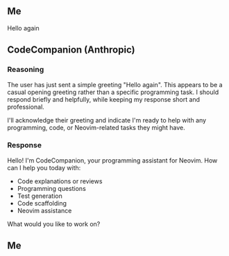 ## Me

Hello again

## CodeCompanion (Anthropic)

### Reasoning

The user has just sent a simple greeting "Hello again". This appears to be a casual opening greeting rather than a specific programming task. I should respond briefly and helpfully, while keeping my response short and professional.

I'll acknowledge their greeting and indicate I'm ready to help with any programming, code, or Neovim-related tasks they might have.

### Response

Hello! I'm CodeCompanion, your programming assistant for Neovim. How can I help you today with:

- Code explanations or reviews
- Programming questions
- Test generation
- Code scaffolding
- Neovim assistance

What would you like to work on?

## Me

